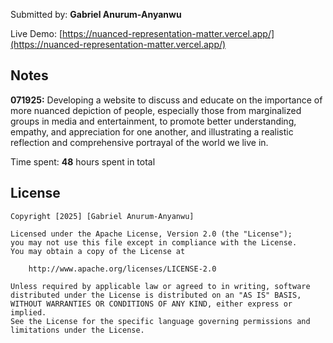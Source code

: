 Submitted by: **Gabriel Anurum-Anyanwu**

Live Demo: [https://nuanced-representation-matter.vercel.app/](https://nuanced-representation-matter.vercel.app/)




## Notes

**071925:** Developing a website to discuss and educate on the importance of more nuanced depiction of people, especially those from marginalized groups in media and entertainment, to promote better understanding, empathy, and appreciation for one another, and illustrating a realistic reflection and comprehensive portrayal of the world we live in.

Time spent: **48** hours spent in total

## License

    Copyright [2025] [Gabriel Anurum-Anyanwu]

    Licensed under the Apache License, Version 2.0 (the "License");
    you may not use this file except in compliance with the License.
    You may obtain a copy of the License at

        http://www.apache.org/licenses/LICENSE-2.0

    Unless required by applicable law or agreed to in writing, software
    distributed under the License is distributed on an "AS IS" BASIS,
    WITHOUT WARRANTIES OR CONDITIONS OF ANY KIND, either express or implied.
    See the License for the specific language governing permissions and
    limitations under the License.
